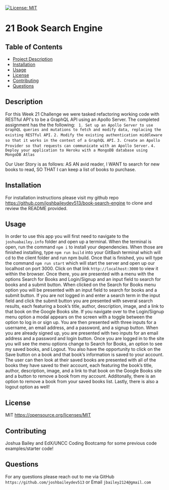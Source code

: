 [![License: MIT](https://img.shields.io/badge/License-MIT-yellow.svg)](https://opensource.org/licenses/MIT)
# 21 Book Search Engine

## Table of Contents
- [Project Description](#description)
- [Installation](#installation)
- [Usage](#usage)
- [License](lLicense)
- [Contributing](#contributing)
- [Questions](#questions)

## Description
For this Week 21 Challenge we were tasked refactoring working code with RESTful API's to be a GraphQL API using an Apollo Server. The completed assignment has the the following:
` 1. Set up an Apollo Server to use GraphQL queries and mutations to fetch and modify data, replacing the existing RESTful API.`
` 2. Modify the existing authentication middleware so that it works in the context of a GraphQL API. ` 
` 3. Create an Apollo Provider so that requests can communicate with an Apollo Server. `
` 4. Deploy your application to Heroku with a MongoDB database using MongoDB Atlas `

Our User Story is as follows: AS AN avid reader, I WANT to search for new books to read, SO THAT I can keep a list of books to purchase. 

## Installation
For installation instructions please visit my github repo https://github.com/joshbaileydev513/book-search-engine to clone and review the README provided.

## Usage
In order to use this app you will first need to navigate to the `joshuabailey.info` folder and open up a terminal. When the terminal is open, run the command `npm i` to install your dependencies. When those are finished installing, type `npm run build` into your GitBash terminal which will cd to the client folder and run npm build. Once that is finished, you will type the command `npm run start` which will start the server and open up our localhost on port 3000. Click on that link `http://localhost:3000` to view it within the browser. Once there, you are presented with a menu with the options Search for Books and Login/Signup and an input field to search for books and a submit button. When clicked on the Search for Books menu option you will be presented with an input field to search for books and a submit button. If you are not logged in and enter a search term in the input field and click the submit button you are presented with several search results, each featuring a book’s title, author, description, image, and a link to that book on the Google Books site. If you navigate over to the Login/Signup menu option a modal appears on the screen with a toggle between the option to log in or sign up. You are then presented with three inputs for a username, an email address, and a password, and a signup button. When you are already signed up, you are presented with two inputs for an email address and a password and login button. Once you are logged in to the site you will see the menu options change to Search for Books, an option to see my saved books, and Logout. You also have the opportunity to click on the Save button on a book and that book’s information is saved to your account. The user can then look at their saved books are presented with all of the books they have saved to their account, each featuring the book’s title, author, description, image, and a link to that book on the Google Books site and a button to remove a book from my account. Additonally, there is an option to remove a book from your saved books list. Lastly, there is also a logout option as well!

<!-- Deployed Application: Deployed Heroku Site goes here -->

## License
MIT
https://opensource.org/licenses/MIT

## Contributing
Joshua Bailey and EdX/UNCC Coding Bootcamp for some previous code examples/starter code!

## Questions
For any questions please reach out to me via GitHub `https://github.com/joshbaileydev513` or Email `jbailey2124@gmail.com`